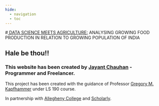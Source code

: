 ```yaml
---
hide:
  - navigation
  - toc
---
```


#<u> DATA SCIENCE MEETS AGRICULTURE:</u> ANALYSING GROWING FOOD PRODUCTION IN RELATION TO GROWING POPULATION OF INDIA
<h2>Hale be thou!!</h2> 
  <h3>This website has been created by <a href = "https://www.jayantashachauhan.com/" rel="noopener" target="_blank">Jayant Chauhan</a> -Programmer and Freelancer.</h3>
<p>This project has been created with the guidance of Professor <a href = "https://www.gregorykapfhammer.com/" rel="noopener" target="_blank">Gregory M. Kapfhammer</a> under LS 190 course.
<p>In partnership with <a href = "https://allegheny.edu/" rel="noopener" target="_blank">Allegheny College</a> and <a href = "https://scholarly.co/" rel="noopener" target="_blank">Scholarly</a>.